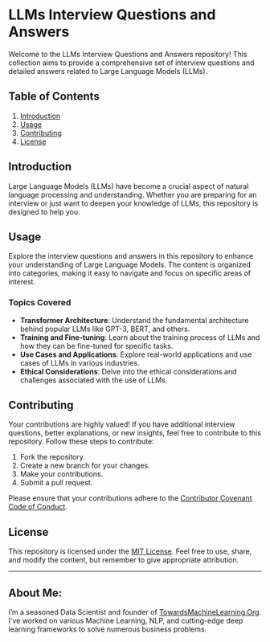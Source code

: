 # LLMs Interview Questions and Answers

Welcome to the LLMs Interview Questions and Answers repository! This collection aims to provide a comprehensive set of interview questions and detailed answers related to Large Language Models (LLMs).

## Table of Contents

1. [Introduction](#introduction)
2. [Usage](#usage)
3. [Contributing](#contributing)
4. [License](#license)

## Introduction

Large Language Models (LLMs) have become a crucial aspect of natural language processing and understanding. Whether you are preparing for an interview or just want to deepen your knowledge of LLMs, this repository is designed to help you.

## Usage

Explore the interview questions and answers in this repository to enhance your understanding of Large Language Models. The content is organized into categories, making it easy to navigate and focus on specific areas of interest.

### Topics Covered

- **Transformer Architecture**: Understand the fundamental architecture behind popular LLMs like GPT-3, BERT, and others.
- **Training and Fine-tuning**: Learn about the training process of LLMs and how they can be fine-tuned for specific tasks.
- **Use Cases and Applications**: Explore real-world applications and use cases of LLMs in various industries.
- **Ethical Considerations**: Delve into the ethical considerations and challenges associated with the use of LLMs.

## Contributing

Your contributions are highly valued! If you have additional interview questions, better explanations, or new insights, feel free to contribute to this repository. Follow these steps to contribute:

1. Fork the repository.
2. Create a new branch for your changes.
3. Make your contributions.
4. Submit a pull request.

Please ensure that your contributions adhere to the [Contributor Covenant Code of Conduct](https://github.com/EthicalSource/contributor_covenant/blob/release/CODE_OF_CONDUCT.md).

## License

This repository is licensed under the [MIT License](LICENSE). Feel free to use, share, and modify the content, but remember to give appropriate attribution.

---

## **About Me**:
I’m a seasoned Data Scientist and founder of [TowardsMachineLearning.Org](https://towardsmachinelearning.org/). I've worked on various Machine Learning, NLP, and cutting-edge deep learning frameworks to solve numerous business problems.
